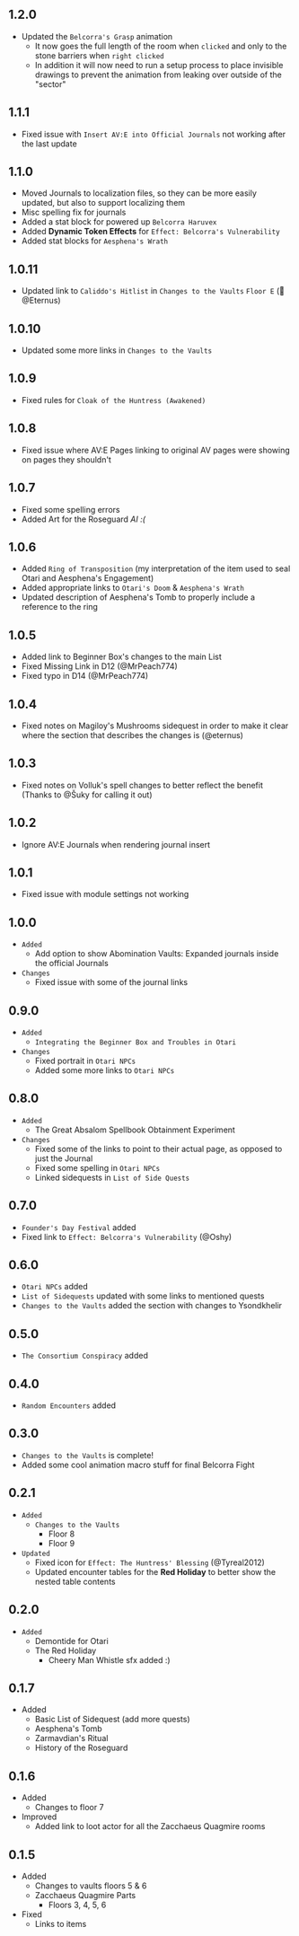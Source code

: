 ## 1.2.0

- Updated the `Belcorra's Grasp` animation
  - It now goes the full length of the room when `clicked` and only to the stone barriers when `right clicked`
  - In addition it will now need to run a setup process to place invisible drawings to prevent the animation from leaking over outside of the "sector"

## 1.1.1

- Fixed issue with `Insert AV:E into Official Journals` not working after the last update

## 1.1.0

- Moved Journals to localization files, so they can be more easily updated, but also to support localizing them
- Misc spelling fix for journals
- Added a stat block for powered up `Belcorra Haruvex`
- Added **Dynamic Token Effects** for `Effect: Belcorra's Vulnerability`
- Added stat blocks for `Aesphena's Wrath`

## 1.0.11

- Updated link to `Caliddo's Hitlist` in `Changes to the Vaults` `Floor E` (🐛@Eternus)

## 1.0.10

- Updated some more links in `Changes to the Vaults`

## 1.0.9

- Fixed rules for `Cloak of the Huntress (Awakened)`

## 1.0.8

- Fixed issue where AV:E Pages linking to original AV pages were showing on pages they shouldn't

## 1.0.7

- Fixed some spelling errors
- Added Art for the Roseguard _AI :(_

## 1.0.6

- Added `Ring of Transposition` (my interpretation of the item used to seal Otari and Aesphena's Engagement)
- Added appropriate links to `Otari's Doom` & `Aesphena's Wrath`
- Updated description of Aesphena's Tomb to properly include a reference to the ring

## 1.0.5

- Added link to Beginner Box's changes to the main List
- Fixed Missing Link in D12 (@MrPeach774)
- Fixed typo in D14 (@MrPeach774)

## 1.0.4

- Fixed notes on Magiloy's Mushrooms sidequest in order to make it clear where the section that describes the changes is (@eternus)

## 1.0.3

- Fixed notes on Volluk's spell changes to better reflect the benefit (Thanks to @Šuky for calling it out)

## 1.0.2

- Ignore AV:E Journals when rendering journal insert

## 1.0.1

- Fixed issue with module settings not working

## 1.0.0

- `Added`
  - Add option to show Abomination Vaults: Expanded journals inside the official Journals
- `Changes`
  - Fixed issue with some of the journal links

## 0.9.0

- `Added`
  - `Integrating the Beginner Box and Troubles in Otari`
- `Changes`
  - Fixed portrait in `Otari NPCs`
  - Added some more links to `Otari NPCs`

## 0.8.0

- `Added`
  - The Great Absalom Spellbook Obtainment Experiment
- `Changes`
  - Fixed some of the links to point to their actual page, as opposed to just the Journal
  - Fixed some spelling in `Otari NPCs`
  - Linked sidequests in `List of Side Quests`

## 0.7.0

- `Founder's Day Festival` added
- Fixed link to `Effect: Belcorra's Vulnerability` (@Oshy)

## 0.6.0

- `Otari NPCs` added
- `List of Sidequests` updated with some links to mentioned quests
- `Changes to the Vaults` added the section with changes to Ysondkhelir

## 0.5.0

- `The Consortium Conspiracy` added

## 0.4.0

- `Random Encounters` added

## 0.3.0

- `Changes to the Vaults` is complete!
- Added some cool animation macro stuff for final Belcorra Fight

## 0.2.1

- `Added`
  - `Changes to the Vaults`
    - Floor 8
    - Floor 9
- `Updated`
  - Fixed icon for `Effect: The Huntress' Blessing` (@Tyreal2012)
  - Updated encounter tables for the **Red Holiday** to better show the nested table contents

## 0.2.0

- `Added`
  - Demontide for Otari
  - The Red Holiday
    - Cheery Man Whistle sfx added :)

## 0.1.7

- Added
  - Basic List of Sidequest (add more quests)
  - Aesphena's Tomb
  - Zarmavdian's Ritual
  - History of the Roseguard

## 0.1.6

- Added
  - Changes to floor 7
- Improved
  - Added link to loot actor for all the Zacchaeus Quagmire rooms

## 0.1.5

- Added
  - Changes to vaults floors 5 & 6
  - Zacchaeus Quagmire Parts
    - Floors 3, 4, 5, 6
- Fixed
  - Links to items

